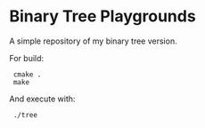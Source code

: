 # Binary Tree Playgrounds

A simple repository of my binary tree version.

For build:

     cmake .
     make
     
And execute with:

     ./tree
